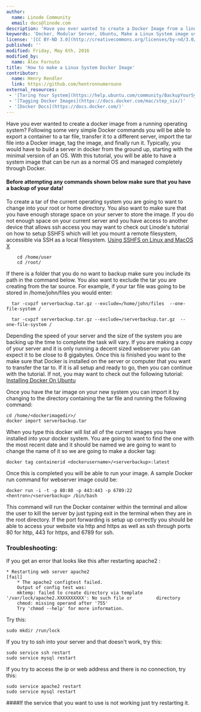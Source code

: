 ```yaml
---
author:
  name: Linode Community
  email: docs@linode.com
description: 'Have you ever wanted to create a Docker Image from a linux operating system that is still online? By following some very simple Docker commands you will be able to export a container to a tar file, transfer it to a different server, import the tar into a Docker Image, tag the image, and finally run it.'
keywords: 'Docker, Modular Server, Ubuntu, Make a Linux System image using Docker, Use Docker to Make a Full Linux System Image'
license: '[CC BY-ND 3.0](http://creativecommons.org/licenses/by-nd/3.0/us/)'
published: ''
modified: Friday, May 6th, 2016
modified_by:
  name: Alex Fornuto
title: 'How to make a Linux System Docker Image'
contributor:
  name: Henry Rendler
  link: https://github.com/hentronnumerouno
external_resources:
 - '[Taring Your System](https://help.ubuntu.com/community/BackupYourSystem/TAR)'
 - '[Tagging Docker Images](https://docs.docker.com/mac/step_six/)'
 - '[Docker Docs](https://docs.docker.com/)'
--- 
```


Have you ever wanted to create a docker image from a running operating system? Following some very simple Docker commands you will be able to export a container to a tar file, transfer it to a different server, import the tar file into a Docker image, tag the image, and finally run it. Typically, you would have to build a server in docker from the ground up, starting with the minimal version of an OS. With this tutorial, you will be able to have a system image that can be run as a normal OS and managed completely through Docker.


#### Before attempting any commands shown below make sure that you have a backup of your data!

To create a tar of the current operating system you are going to want to change into your root or home directory. You also want to make sure that you have enough storage space on your server to store the image. If you do not enough space on your current server and you have access to another device that allows ssh access you may want to check out Linode's tutorial on how to setup SSHFS which will let you mount a remote filesystem, accessible via SSH as a local filesystem. [Using SSHFS on Linux and MacOS X](https://www.linode.com/docs/networking/ssh/using-sshfs-on-linux-and-macos-x)

        cd /home/user
        cd /root/


If there is a folder that you do no want to backup make sure you include its path in the command below. You also want to exclude the tar you are creating from the tar source. For example, if your tar file was going to be stored in /home/john/files you would enter: 

      tar -cvpzf serverbackup.tar.gz --exclude=/home/john/files  --one-file-system /
      
      tar -cvpzf serverbackup.tar.gz --exclude=/serverbackup.tar.gz  --one-file-system /


 Depending the speed of your server and the size of the system you are backing up the time to complete the task will vary. If you are making a copy of your server and it is only running a decent sized webserver you can expect it to be close to 8 gigabytes. Once this is finished you want to the make sure that Docker is installed on the server or computer that you want to transfer the tar to. If it is all setup and ready to go, then you can continue with the tutorial. If not, you may want to check out the following tutorial:
  [Installing Docker On Ubuntu](https://docs.docker.com/engine/installation/linux/ubuntulinux/)

Once you have the tar image on your new system you can import it by changing to the directory containing the tar file and running the following command:

	cd /home/<dockerimagedir>/
	docker import serverbackup.tar 

 When you type this docker will list all of the current images you have installed into your docker system. You are going to want to find the one with the most recent date and it should be named <none> we are going to want to change the name of it so we are going to make a docker tag:

	docker tag containerid <dockerusername>/<serverbackup>:latest


Once this is completed you will be able to run your image. A sample Docker run command for webserver image could be:

	docker run -i -t -p 80:80 -p 443:443 -p 6789:22 <hentron>/<serverbackup> /bin/bash

This command will run the Docker container within the terminal and allow the user to kill the server by just typing exit in the terminal when they are in the root directory. If the port forwarding is setup up correctly you should be able to access your website via http and https as well as ssh through ports 80 for http, 443 for https, and 6789 for ssh.

### Troubleshooting:

If you get an error that looks like this after restarting apache2 :  

	* Restarting web server apache2                                         [fail]
 		* The apache2 configtest failed.
		Output of config test was:
		mktemp: failed to create directory via template '/var/lock/apache2.XXXXXXXXXX': No such file or 		directory
		chmod: missing operand after '755'
		Try 'chmod --help' for more information.

Try this:
    
	sudo mkdir /run/lock

If you try to ssh into your server and that doesn't work, try this:

	sudo service ssh restart
	sudo service mysql restart


If you try to access the ip or web address and there is no connection, try this:
	
	sudo service apache2 restart
	sudo service mysql restart


####If the service that you want to use is not working just try restarting it.

